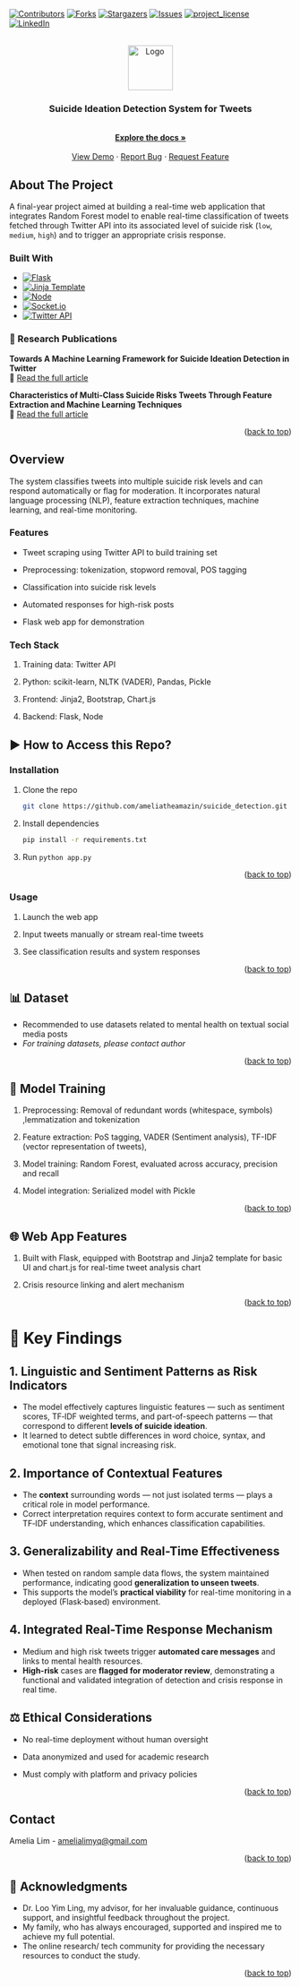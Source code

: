 <!-- Improved compatibility of back to top link: See: https://github.com/othneildrew/Best-README-Template/pull/73 -->
<a id="readme-top"></a>
<!--
*** Thanks for checking out the Best-README-Template. If you have a suggestion
*** that would make this better, please fork the repo and create a pull request
*** or simply open an issue with the tag "enhancement".
*** Don't forget to give the project a star!
*** Thanks again! Now go create something AMAZING! :D
-->



<!-- PROJECT SHIELDS -->
<!--
*** I'm using markdown "reference style" links for readability.
*** Reference links are enclosed in brackets [ ] instead of parentheses ( ).
*** See the bottom of this document for the declaration of the reference variables
*** for contributors-url, forks-url, etc. This is an optional, concise syntax you may use.
*** https://www.markdownguide.org/basic-syntax/#reference-style-links
-->
[![Contributors][contributors-shield]][contributors-url]
[![Forks][forks-shield]][forks-url]
[![Stargazers][stars-shield]][stars-url]
[![Issues][issues-shield]][issues-url]
[![project_license][license-shield]][license-url]
[![LinkedIn][linkedin-shield]][linkedin-url]



<!-- PROJECT LOGO -->
<br />
<div align="center">
  <a href="https://github.com/ameliatheamazin/suicide_detection">
    <img src="images/logo.png" alt="Logo" width="80" height="80">
  </a>

<h3 align="center">Suicide Ideation Detection System for Tweets</h3>

  <p align="center">
    <br />
    <a href="https://github.com/ameliatheamazin/suicide_detection"><strong>Explore the docs »</strong></a>
    <br />
    <br />
    <a href="https://github.com/ameliatheamazin/suicide_detection">View Demo</a>
    &middot;
    <a href="https://github.com/ameliatheamazin/suicide_detection/issues/new?labels=bug&template=bug-report---.md">Report Bug</a>
    &middot;
    <a href="https://github.com/ameliatheamazin/suicide_detection/issues/new?labels=enhancement&template=feature-request---.md">Request Feature</a>
  </p>
</div>




<!-- ABOUT THE PROJECT -->
## About The Project



A final-year project aimed at building a real-time web application that integrates Random Forest model to enable real-time classification of tweets fetched through Twitter API into its associated level of suicide risk (`low`, `medium`, `high`) and to trigger an appropriate crisis response.


### Built With

* [![Flask][flask]][flask-url]
* [![Jinja Template][jinja-template]][jinja-template-url]
* [![Node][node]][node-url]
* [![Socket.io][socket.io]][socket-url]
* [![Twitter API][twitter-api]][twitter-api-url]


  
### 📄 Research Publications

**Towards A Machine Learning Framework for Suicide Ideation Detection in Twitter**  
🔗 [Read the full article](https://scholar.google.com/citations?view_op=view_citation&hl=en&user=bmnt0JcAAAAJ&authuser=1&citation_for_view=bmnt0JcAAAAJ:u5HHmVD_uO8C)

**Characteristics of Multi-Class Suicide Risks Tweets Through Feature Extraction and Machine Learning Techniques**  
🔗 [Read the full article](https://scholar.google.com/citations?view_op=view_citation&hl=en&user=bmnt0JcAAAAJ&authuser=1&citation_for_view=bmnt0JcAAAAJ:u-x6o8ySG0sC)
<p align="right">(<a href="#readme-top">back to top</a>)</p>



<!-- OVERVIEW -->
## Overview

The system classifies tweets into multiple suicide risk levels and can respond automatically or flag for moderation. It incorporates natural language processing (NLP), feature extraction techniques, machine learning, and real-time monitoring.

### Features

* Tweet scraping using Twitter API to build training set

* Preprocessing: tokenization, stopword removal, POS tagging

* Classification into suicide risk levels

* Automated responses for high-risk posts

* Flask web app for demonstration

### Tech Stack

1. Training data: Twitter API
   
3. Python: scikit-learn, NLTK (VADER), Pandas, Pickle

3. Frontend: Jinja2, Bootstrap, Chart.js

4. Backend: Flask, Node



## ▶️ How to Access this Repo?

### Installation

1. Clone the repo
   ```sh
   git clone https://github.com/ameliatheamazin/suicide_detection.git
   ```
2. Install dependencies
   ```sh
   pip install -r requirements.txt
   ```
3. Run `python app.py`

<p align="right">(<a href="#readme-top">back to top</a>)</p>

### Usage

1. Launch the web app

2. Input tweets manually or stream real-time tweets

3. See classification results and system responses

<p align="right">(<a href="#readme-top">back to top</a>)</p>


## 📊 Dataset
- Recommended to use datasets related to mental health on textual social media posts
- _For training datasets, please contact author_
  
<p align="right">(<a href="#readme-top">back to top</a>)</p>

## 🧠 Model Training
1. Preprocessing: Removal of redundant words (whitespace, symbols) ,lemmatization and tokenization

2. Feature extraction: PoS tagging, VADER (Sentiment analysis), TF-IDF (vector representation of tweets), 

3. Model training: Random Forest, evaluated across accuracy, precision and recall

4. Model integration: Serialized model with Pickle
   
<p align="right">(<a href="#readme-top">back to top</a>)</p>

## 🌐 Web App Features
1. Built with Flask, equipped with Bootstrap and Jinja2 template for basic UI and chart.js for real-time tweet analysis chart

3. Crisis resource linking and alert mechanism

<p align="right">(<a href="#readme-top">back to top</a>)</p>

# 🔑 Key Findings

## 1. Linguistic and Sentiment Patterns as Risk Indicators
- The model effectively captures linguistic features — such as sentiment scores, TF‑IDF weighted terms, and part-of-speech patterns — that correspond to different **levels of suicide ideation**.
- It learned to detect subtle differences in word choice, syntax, and emotional tone that signal increasing risk.

## 2. Importance of Contextual Features
- The **context** surrounding words — not just isolated terms — plays a critical role in model performance.
- Correct interpretation requires context to form accurate sentiment and TF‑IDF understanding, which enhances classification capabilities.

## 3. Generalizability and Real-Time Effectiveness
- When tested on random sample data flows, the system maintained performance, indicating good **generalization to unseen tweets**.
- This supports the model’s **practical viability** for real-time monitoring in a deployed (Flask‑based) environment.

## 4. Integrated Real-Time Response Mechanism
- Medium and high risk tweets trigger **automated care messages** and links to mental health resources.
- **High-risk** cases are **flagged for moderator review**, demonstrating a functional and validated integration of detection and crisis response in real time.


## ⚖️ Ethical Considerations

* No real-time deployment without human oversight

* Data anonymized and used for academic research

* Must comply with platform and privacy policies

<p align="right">(<a href="#readme-top">back to top</a>)</p>

<!-- CONTACT -->
## Contact

Amelia Lim - amelialimyq@gmail.com

<p align="right">(<a href="#readme-top">back to top</a>)</p>



<!-- ACKNOWLEDGMENTS -->
## 🙏 Acknowledgments

* Dr. Loo Yim Ling, my advisor, for her invaluable guidance, continuous support, and insightful feedback throughout the project.
* My family, who has always encouraged, supported and inspired me to achieve my full potential.
* The online research/ tech community for providing the necessary resources to conduct the study.


<p align="right">(<a href="#readme-top">back to top</a>)</p>

<!-- MARKDOWN LINKS & IMAGES -->
<!-- https://www.markdownguide.org/basic-syntax/#reference-style-links -->
[contributors-shield]: https://img.shields.io/github/contributors/ameliatheamazin/suicide_detection.svg?style=for-the-badge
[contributors-url]: https://github.com/ameliatheamazin/suicide_detection/graphs/contributors
[forks-shield]: https://img.shields.io/github/forks/ameliatheamazin/suicide_detection.svg?style=for-the-badge
[forks-url]: https://github.com/ameliatheamazin/suicide_detection/network/members
[stars-shield]: https://img.shields.io/github/stars/ameliatheamazin/suicide_detection.svg?style=for-the-badge
[stars-url]: https://github.com/ameliatheamazin/suicide_detection/stargazers
[issues-shield]: https://img.shields.io/github/issues/ameliatheamazin/suicide_detection.svg?style=for-the-badge
[issues-url]: https://github.com/ameliatheamazin/suicide_detection/issues
[license-shield]: https://img.shields.io/github/license/ameliatheamazin/suicide_detection.svg?style=for-the-badge
[license-url]: https://github.com/ameliatheamazin/suicide_detection/blob/master/LICENSE.txt
[linkedin-shield]: https://img.shields.io/badge/-LinkedIn-black.svg?style=for-the-badge&logo=linkedin&colorB=555
[linkedin-url]: https://linkedin.com/in/amelialimyq
[flask]: https://img.shields.io/badge/Flask-000000?style=for-the-badge&logo=flask&logoColor=white
[flask-url]: https://flask.palletsprojects.com/
[twitter-api]: https://img.shields.io/badge/Twitter%20API-1DA1F2?style=for-the-badge&logo=twitter&logoColor=white
[twitter-api-url]: https://developer.twitter.com/en/docs/twitter-api
[socket.io]: https://img.shields.io/badge/Socket.io-010101?style=for-the-badge&logo=socket.io&logoColor=white
[socket-url]: https://socket.io/
[node]: https://img.shields.io/badge/Node.js-339933?style=for-the-badge&logo=node.js&logoColor=white
[node-url]: https://nodejs.org/
[jinja-template]: https://img.shields.io/badge/Jinja-FFC107?style=for-the-badge&logo=jinja&logoColor=black
[jinja-template-url]: https://jinja.palletsprojects.com/

